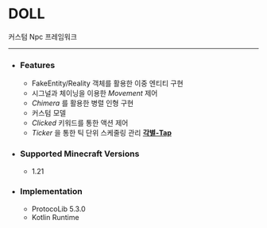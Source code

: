 # DOLL

커스텀 Npc 프레임워크

---

* ### Features
  * FakeEntity/Reality 객체를 활용한 이중 엔티티 구현
  * 시그널과 체이닝을 이용한 _Movement_ 제어
  * _Chimera_ 를 활용한 병렬 인형 구현
  * 커스텀 모델
  * _Clicked_ 키워드를 통한 액션 제어
  * _Ticker_ 을 통한 틱 단위 스케줄링 관리 **[각별-Tap](https://github.com/monun/tap)**
* ### Supported Minecraft Versions
  * 1.21

* ### Implementation
  * ProtocoLib 5.3.0
  * Kotlin Runtime